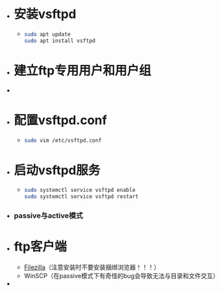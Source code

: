 - # 安装vsftpd
	- ```bash
	  sudo apt update
	  sudo apt install vsftpd
	  ```
- # 建立ftp专用用户和用户组
-
- # 配置vsftpd.conf
	- ```bash
	  sudo vim /etc/vsftpd.conf
	  ```
- # 启动vsftpd服务
	- ```bash
	  sudo systemctl service vsftpd enable
	  sudo systemctl service vsftpd restart
	  ```
- ### passive与active模式
- # ftp客户端
	- [Filezilla](https://filezilla-project.org/)（注意安装时不要安装捆绑浏览器！！！）
	- WinSCP（在passive模式下有奇怪的bug会导致无法与目录和文件交互）
-